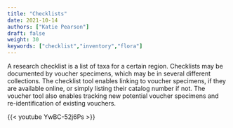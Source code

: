 ```yaml
---
title: "Checklists"
date: 2021-10-14
authors: ["Katie Pearson"]
draft: false
weight: 30
keywords: ["checklist","inventory","flora"]
---
```


A research checklist is a list of taxa for a certain region. Checklists may be documented by voucher specimens, which may be in several different collections. The checklist tool enables linking to voucher specimens, if they are available online, or simply listing their catalog number if not. The voucher tool also enables tracking new potential voucher specimens and re-identification of existing vouchers.

{{< youtube YwBC-52j6Ps >}}
